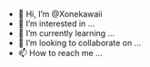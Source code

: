 - 👋 Hi, I’m @Xonekawaii
- 👀 I’m interested in ...
- 🌱 I’m currently learning ...
- 💞️ I’m looking to collaborate on ...
- 📫 How to reach me ...

<!---
Xonekawaii/Xonekawaii is a ✨ special ✨ repository because its `README.md` (this file) appears on your GitHub profile.
You can click the Preview link to take a look at your changes.
--->
